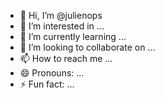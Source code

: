 - 👋 Hi, I’m @julienops
- 👀 I’m interested in ...
- 🌱 I’m currently learning ...
- 💞️ I’m looking to collaborate on ...
- 📫 How to reach me ...
- 😄 Pronouns: ...
- ⚡ Fun fact: ...

<!---
julienops/julienops is a ✨ special ✨ repository because its `README.md` (this file) appears on your GitHub profile.
You can click the Preview link to take a look at your changes.
--->
